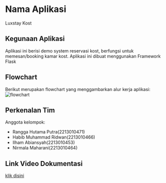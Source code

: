# Nama Aplikasi
Luxstay Kost

## Kegunaan Aplikasi
Aplikasi ini berisi demo system reservasi kost, berfungsi untuk memesan/booking kamar kost. Aplikasi ini dibuat menggunakan Framework Flask

## Flowchart
Berikut merupakan flowchart yang menggambarkan alur kerja aplikasi:
![flowchart](https://github.com/user-attachments/assets/6ff6dd68-8cdc-42d8-814d-df0b8723dee9)

## Perkenalan Tim
Anggota kelompok:
- Rangga Hutama Putra(2213010471)
- Habib Muhammad Ridwan(2213010466)
- Ilham Abiansyah(2213010453)
- Nirmala Maharani(2213010464)

## Link Video Dokumentasi
[klik disini](https://www.youtube.com/watch?v=93bVhXPbBQA)
